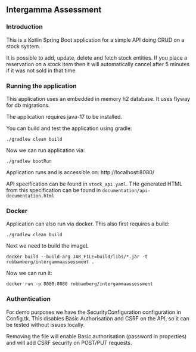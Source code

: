 Intergamma Assessment
---

### Introduction
This is a Kotlin Spring Boot application for a simple API doing CRUD on a stock system.

It is possible to add, update, delete and fetch stock entities. If you place a reservation on a stock item then it will automatically cancel after 5 minutes if it was not sold in that time.

### Running the application
This application uses an embedded in memory h2 database. It uses flyway for db migrations.

The application requires java-17 to be installed.

You can build and test the application using gradle:

`./gradlew clean build`

Now we can run application via:

`./gradlew bootRun`

Application runs and is accessible on: http://localhost:8080/

API specification can be found in `stock_api.yaml`. THe generated HTML from this specification can be found in `documentation/api-documentation.html`

### Docker

Application can also run via docker. This also first requires a build:

`./gradlew clean build`

Next we need to build the imageL

`docker build --build-arg JAR_FILE=build/libs/*.jar -t robbamberg/intergammaassessment .`

Now we can run it:

`docker run -p 8080:8080 robbamberg/intergammaassessment`

### Authentication
For demo purposes we have the SecurityConfiguration configuration in Config.tk. 
This disables  Basic Authorisation and CSRF on the API, so it can be tested without issues locally.

Removing the file will enable Basic authorisation (password in properties) and will add CSRF security on POST/PUT requests.
